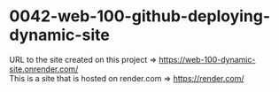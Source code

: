 # 0042-web-100-github-deploying-dynamic-site
URL to the site created on this project => https://web-100-dynamic-site.onrender.com/  
This is a site that is hosted on render.com => https://render.com/
